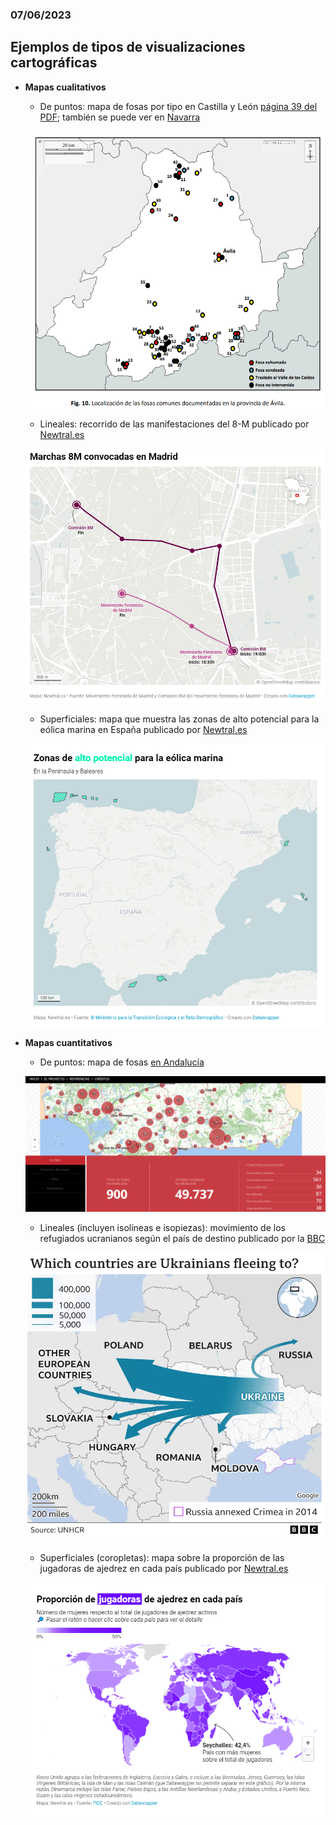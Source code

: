 ### 07/06/2023

## Ejemplos de tipos de visualizaciones cartográficas

- **Mapas cualitativos**

  - De puntos: mapa de fosas por tipo en Castilla y León [página 39 del PDF](https://www.jcyl.es/web/es/administracionpublica/memoria-historica-democratica/mapa-fosas-castilla-leon.html); también se puede ver en [Navarra](https://fosas.navarra.es/#ZXh0fGJhc2V8bWFwYWJhc2V8bGF5ZXJzXl4zNjc1NjkuMzQyfDQ2MDQ0NjMuNDk0fDg1OTA4OS4zNDJ8NDgzMjk0My40OTReJDB8QDR8NXw2fDddfDF8MnwzfEBdXQ==)
  
  ![Mapa de fosas por tipo en Castilla y León](./img/mapa_cualitativo_puntos.png)

  - Lineales: recorrido de las manifestaciones del 8-M publicado por [Newtral.es](https://www.newtral.es/manifestaciones-8-m-recorrido-madrid-barcelona/20230307/)
  
  ![Recorrido de las marchas en Madrid](./img/mapa_cualitativo_lineas.png)

  - Superficiales: mapa que muestra las zonas de alto potencial para la eólica marina en España publicado por [Newtral.es](https://www.newtral.es/planes-ordenacion-espacio-maritimo-eolica-marina-offshore/20230301/)
  
  ![Zonas de alto potencial para eólica marina](./img/mapa_cualitativo_superficies.png)


- **Mapas cuantitativos**

  - De puntos: mapa de fosas [en Andalucía](https://www.juntadeandalucia.es/organismos/turismoculturaydeporte/areas/cultura/memoria-democratica/fosas.html)

  ![Mapa de fosas por tipo en en Andalucía](./img/mapa_cuantitativo_puntos.png)

  - Lineales (incluyen isolíneas e isopiezas): movimiento de los refugiados ucranianos según el país de destino publicado por la [BBC](https://www.bbc.com/news/uk-politics-60616262)

  ![Movimiento de refugiados según país de destino](./img/mapa_cuantitativo_lineas.png)

  - Superficiales (coropletas): mapa sobre la proporción de las jugadoras de ajedrez en cada país publicado por [Newtral.es](https://www.newtral.es/ajedrez-mujeres-deporte-femenino/20230307/)

  ![Mapa sobre la proporción de jugadoras de ajedrez por país](./img/mapa_cuantitativo_superficies.png)
